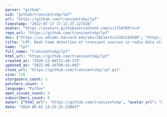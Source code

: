 ```yaml
---
parser: "github"
uid: "github/transientskp/lpf"
url: "https://github.com/transientskp/lpf"
timestamp: "2022-07-17 17:12:27.127538"
avatar: "https://avatars.githubusercontent.com/u/1758709?v=4"
repo_url: "https://github.com/transientskp/lpf"
doi: ["https://ui.adsabs.harvard.edu/abs/2021arXiv210315418R", "https://ui.adsabs.harvard.edu/abs/2021ascl.soft03015R/abstract"]
title: "LPF: Real-time detection of transient sources in radio data streams"
name: "lpf"
full_name: "transientskp/lpf"
html_url: "https://github.com/transientskp/lpf"
created_at: "2020-12-04T11:49:37Z"
updated_at: "2021-06-16T08:41:08Z"
clone_url: "https://github.com/transientskp/lpf.git"
size: 216
stargazers_count: 1
watchers_count: 1
language: "Python"
open_issues_count: 3
subscribers_count: 6
owner: {"html_url": "https://github.com/transientskp", "avatar_url": "https://avatars.githubusercontent.com/u/1758709?v=4", "login": "transientskp", "type": "Organization"}
date: "2024-06-01 14:23:25.330637"
---
```

